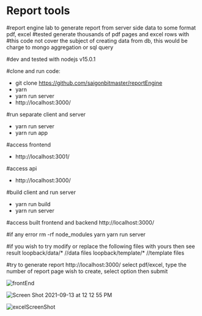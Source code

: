 # Report tools
#report engine lab to generate report from server side data to some format pdf, excel 
#tested generate thousands of pdf pages and excel rows with
#this code not cover the subject of creating data from db, this would be charge to mongo aggregation or sql query

#dev and tested with nodejs v15.0.1

#clone and run code: 
- git clone https://github.com/saigonbitmaster/reportEngine
- yarn
- yarn run server
- http://localhost:3000/


#run separate client and server 
- yarn run server 
- yarn run app 

#access frontend 
- http://localhost:3001/

#access api 
- http://localhost:3000/


#build client and run server
- yarn run build
- yarn run server 

#access built frontend and backend 
http://localhost:3000/

#if any error
rm -rf node_modules
yarn 
yarn run server

#if you wish to try modify or replace the following files with yours then see result
loopback/data/* //data files
loopback/template/* //template files

#try to generate report
http://localhost:3000/
select pdf/excel, type the number of report page wish to create, select option then submit

![frontEnd](https://user-images.githubusercontent.com/89018674/132648889-dcb8c279-7470-4aa3-b826-46d0eb8b52ec.jpg)

![Screen Shot 2021-09-13 at 12 12 55 PM](https://user-images.githubusercontent.com/89018674/133027595-f519fb8c-9f2e-40e3-a5bc-df4efa6e5618.jpg)

![excelScreenShot](https://user-images.githubusercontent.com/89018674/132648967-05afaa9c-c162-4fb5-b474-65190c95ae25.jpg)
